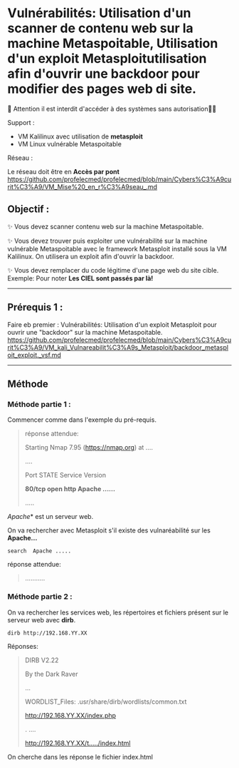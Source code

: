 # Vulnérabilités: Utilisation d'un scanner de contenu web sur la machine Metaspoitable,  Utilisation d'un exploit Metasploitutilisation afin d'ouvrir une backdoor pour modifier des pages web di site.

🚩 Attention il est interdit d'accéder à des systèmes sans autorisation🏴‍☠️

Support : 

* VM Kalilinux avec utilisation de **metasploit**
* VM Linux vulnérable Metaspoitable

Réseau :

Le réseau doit être en **Accès par pont**
https://github.com/profelecmed/profelecmed/blob/main/Cybers%C3%A9curit%C3%A9/VM_Mise%20_en_r%C3%A9seau_.md


## Objectif :

✨ Vous devez scanner contenu web sur la machine Metaspoitable.

✨ Vous devez trouver puis exploiter une vulnérabilité sur la machine vulnérable Metaspoitable avec le framework Metasploit installé sous la VM Kalilinux. On utilisera un exploit afin d'ouvrir la backdoor.

✨ Vous devez remplacer du code légitime d'une page web du site cible. Exemple: Pour noter **Les CIEL sont passés par là!**
 
-----

## Prérequis 1 :

Faire eb premier : 
Vulnérabilités: Utilisation d'un exploit Metasploit pour ouvrir une "backdoor" sur la machine Metaspoitable.
https://github.com/profelecmed/profelecmed/blob/main/Cybers%C3%A9curit%C3%A9/VM_kali_Vulnareabilit%C3%A9s_Metasploit/backdoor_metasploit_exploit._vsf.md

-----

## Méthode

### Méthode partie 1 :

Commencer comme dans l'exemple du pré-requis.

>réponse attendue:
>
> Starting Nmap 7.95 (https://nmap.org) at ....
>
> ....
>
> Port     STATE    Service    Version
>
> **80/tcp   open  http   Apache ......**
>
>  .....

*Apache** est un serveur web.

On va rechercher avec Metasploit s'il existe des vulnaréabilité sur les **Apache...**

    search  Apache .....
    
réponse attendue:
>
> ...........

### Méthode partie 2 :

On va rechercher les services web, les répertoires et fichiers présent sur le serveur web avec **dirb**. 

    dirb http://192.168.YY.XX

Réponses:
>
> DIRB V2.22
>
> By the Dark Raver
>
> ...
>
> WORDLIST_Files: .usr/share/dirb/wordlists/common.txt
>
> http://192.168.YY.XX/index.php
>
>. ....
>
> http://192.168.YY.XX/t...../index.html

On cherche dans les réponse le fichier index.html
